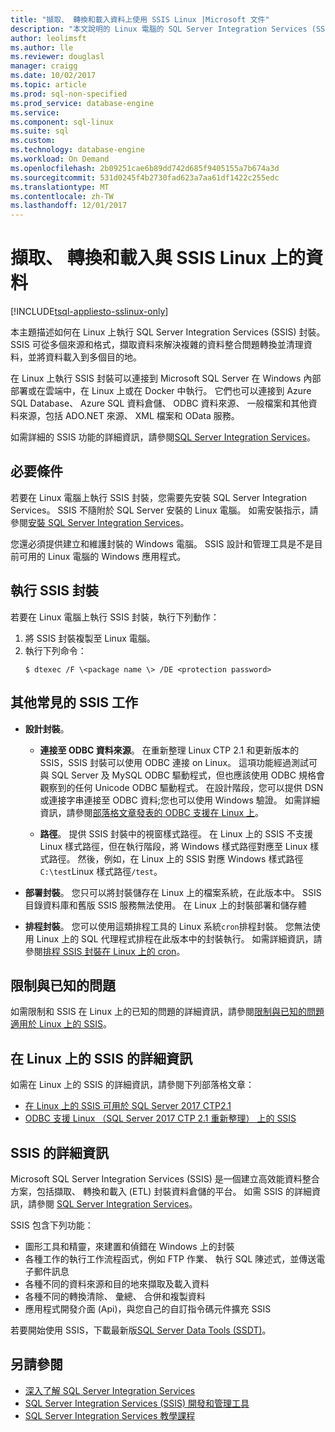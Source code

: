 ```yaml
---
title: "擷取、 轉換和載入資料上使用 SSIS Linux |Microsoft 文件"
description: "本文說明的 Linux 電腦的 SQL Server Integration Services (SSIS)"
author: leolimsft
ms.author: lle
ms.reviewer: douglasl
manager: craigg
ms.date: 10/02/2017
ms.topic: article
ms.prod: sql-non-specified
ms.prod_service: database-engine
ms.service: 
ms.component: sql-linux
ms.suite: sql
ms.custom: 
ms.technology: database-engine
ms.workload: On Demand
ms.openlocfilehash: 2b09251cae6b89dd742d685f9405155a7b674a3d
ms.sourcegitcommit: 531d0245f4b2730fad623a7aa61df1422c255edc
ms.translationtype: MT
ms.contentlocale: zh-TW
ms.lasthandoff: 12/01/2017
---
```

# <a name="extract-transform-and-load-data-on-linux-with-ssis"></a>擷取、 轉換和載入與 SSIS Linux 上的資料

[!INCLUDE[tsql-appliesto-sslinux-only](../includes/tsql-appliesto-sslinux-only.md)]

本主題描述如何在 Linux 上執行 SQL Server Integration Services (SSIS) 封裝。 SSIS 可從多個來源和格式，擷取資料來解決複雜的資料整合問題轉換並清理資料，並將資料載入到多個目的地。 

在 Linux 上執行 SSIS 封裝可以連接到 Microsoft SQL Server 在 Windows 內部部署或在雲端中，在 Linux 上或在 Docker 中執行。 它們也可以連接到 Azure SQL Database、 Azure SQL 資料倉儲、 ODBC 資料來源、 一般檔案和其他資料來源，包括 ADO.NET 來源、 XML 檔案和 OData 服務。

如需詳細的 SSIS 功能的詳細資訊，請參閱[SQL Server Integration Services](../integration-services/sql-server-integration-services.md)。

## <a name="prerequisites"></a>必要條件

若要在 Linux 電腦上執行 SSIS 封裝，您需要先安裝 SQL Server Integration Services。 SSIS 不隨附於 SQL Server 安裝的 Linux 電腦。 如需安裝指示，請參閱[安裝 SQL Server Integration Services](sql-server-linux-setup-ssis.md)。

您還必須提供建立和維護封裝的 Windows 電腦。 SSIS 設計和管理工具是不是目前可用的 Linux 電腦的 Windows 應用程式。 

## <a name="run-an-ssis-package"></a>執行 SSIS 封裝

若要在 Linux 電腦上執行 SSIS 封裝，執行下列動作：

1.  將 SSIS 封裝複製至 Linux 電腦。
2.  執行下列命令：
    ```
    $ dtexec /F \<package name \> /DE <protection password>
    ```

## <a name="other-common-ssis-tasks"></a>其他常見的 SSIS 工作

-   **設計封裝**。

    -   **連接至 ODBC 資料來源**。 在重新整理 Linux CTP 2.1 和更新版本的 SSIS，SSIS 封裝可以使用 ODBC 連接 on Linux。 這項功能經過測試可與 SQL Server 及 MySQL ODBC 驅動程式，但也應該使用 ODBC 規格會觀察到的任何 Unicode ODBC 驅動程式。 在設計階段，您可以提供 DSN 或連接字串連接至 ODBC 資料;您也可以使用 Windows 驗證。 如需詳細資訊，請參閱[部落格文章發表的 ODBC 支援在 Linux 上](https://blogs.msdn.microsoft.com/ssis/2017/06/16/odbc-is-supported-in-ssis-on-linux-ssis-helsinki-ctp2-1-refresh/)。

    -   **路徑**。 提供 SSIS 封裝中的視窗樣式路徑。 在 Linux 上的 SSIS 不支援 Linux 樣式路徑，但在執行階段，將 Windows 樣式路徑對應至 Linux 樣式路徑。 然後，例如，在 Linux 上的 SSIS 對應 Windows 樣式路徑`C:\test`Linux 樣式路徑`/test`。

-   **部署封裝**。 您只可以將封裝儲存在 Linux 上的檔案系統，在此版本中。 SSIS 目錄資料庫和舊版 SSIS 服務無法使用。 在 Linux 上的封裝部署和儲存體

-   **排程封裝**。 您可以使用這類排程工具的 Linux 系統`cron`排程封裝。 您無法使用 Linux 上的 SQL 代理程式排程在此版本中的封裝執行。 如需詳細資訊，請參閱[排程 SSIS 封裝在 Linux 上的 cron](sql-server-linux-schedule-ssis-packages.md)。

## <a name="limitations-and-known-issues"></a>限制與已知的問題

如需限制和 SSIS 在 Linux 上的已知的問題的詳細資訊，請參閱[限制與已知的問題適用於 Linux 上的 SSIS](sql-server-linux-ssis-known-issues.md)。

## <a name="more-info-about-ssis-on-linux"></a>在 Linux 上的 SSIS 的詳細資訊

如需在 Linux 上的 SSIS 的詳細資訊，請參閱下列部落格文章：

-   [在 Linux 上的 SSIS 可用於 SQL Server 2017 CTP2.1](https://blogs.msdn.microsoft.com/ssis/2017/05/17/ssis-helsinki-is-available-in-sql-server-vnext-ctp2-1/)
-   [ODBC 支援 Linux （SQL Server 2017 CTP 2.1 重新整理） 上的 SSIS](https://blogs.msdn.microsoft.com/ssis/2017/06/16/odbc-is-supported-in-ssis-on-linux-ssis-helsinki-ctp2-1-refresh/)

## <a name="more-info-about-ssis"></a>SSIS 的詳細資訊

Microsoft SQL Server Integration Services (SSIS) 是一個建立高效能資料整合方案，包括擷取、 轉換和載入 (ETL) 封裝資料倉儲的平台。 如需 SSIS 的詳細資訊，請參閱 [SQL Server Integration Services](/sql/integration-services/sql-server-integration-services)。

SSIS 包含下列功能：
- 圖形工具和精靈，來建置和偵錯在 Windows 上的封裝
- 各種工作的執行工作流程函式，例如 FTP 作業、 執行 SQL 陳述式，並傳送電子郵件訊息
- 各種不同的資料來源和目的地來擷取及載入資料
- 各種不同的轉換清除、 彙總、 合併和複製資料
- 應用程式開發介面 (Api)，與您自己的自訂指令碼元件擴充 SSIS

若要開始使用 SSIS，下載最新版[SQL Server Data Tools (SSDT)](../integration-services/ssis-how-to-create-an-etl-package.md)。

## <a name="see-also"></a>另請參閱
- [深入了解 SQL Server Integration Services](../integration-services/sql-server-integration-services.md)
- [SQL Server Integration Services (SSIS) 開發和管理工具](../integration-services/integration-services-ssis-development-and-management-tools.md)
- [SQL Server Integration Services 教學課程](../integration-services/integration-services-tutorials.md)

